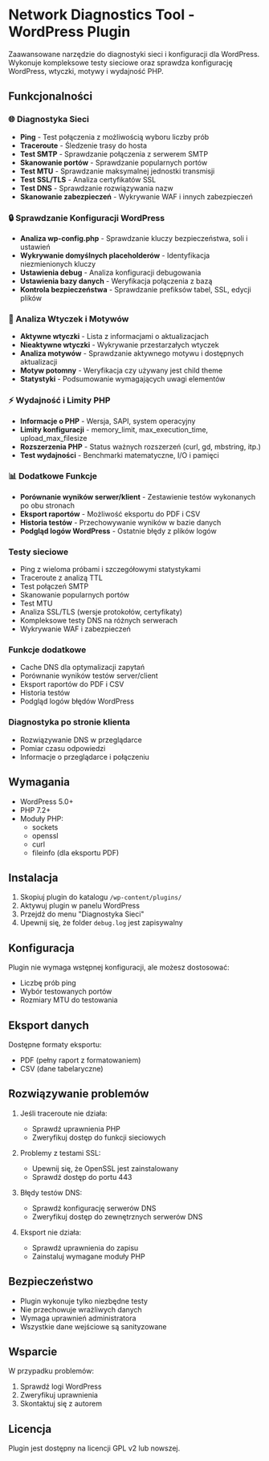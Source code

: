 # Network Diagnostics Tool - WordPress Plugin

Zaawansowane narzędzie do diagnostyki sieci i konfiguracji dla WordPress. Wykonuje kompleksowe testy sieciowe oraz sprawdza konfigurację WordPress, wtyczki, motywy i wydajność PHP.

## Funkcjonalności

### 🌐 Diagnostyka Sieci
- **Ping** - Test połączenia z możliwością wyboru liczby prób
- **Traceroute** - Śledzenie trasy do hosta
- **Test SMTP** - Sprawdzanie połączenia z serwerem SMTP
- **Skanowanie portów** - Sprawdzanie popularnych portów
- **Test MTU** - Sprawdzanie maksymalnej jednostki transmisji
- **Test SSL/TLS** - Analiza certyfikatów SSL
- **Test DNS** - Sprawdzanie rozwiązywania nazw
- **Skanowanie zabezpieczeń** - Wykrywanie WAF i innych zabezpieczeń

### 🔒 Sprawdzanie Konfiguracji WordPress
- **Analiza wp-config.php** - Sprawdzanie kluczy bezpieczeństwa, soli i ustawień
- **Wykrywanie domyślnych placeholderów** - Identyfikacja niezmienionych kluczy
- **Ustawienia debug** - Analiza konfiguracji debugowania
- **Ustawienia bazy danych** - Weryfikacja połączenia z bazą
- **Kontrola bezpieczeństwa** - Sprawdzanie prefiksów tabel, SSL, edycji plików

### 🔌 Analiza Wtyczek i Motywów
- **Aktywne wtyczki** - Lista z informacjami o aktualizacjach
- **Nieaktywne wtyczki** - Wykrywanie przestarzałych wtyczek
- **Analiza motywów** - Sprawdzanie aktywnego motywu i dostępnych aktualizacji
- **Motyw potomny** - Weryfikacja czy używany jest child theme
- **Statystyki** - Podsumowanie wymagających uwagi elementów

### ⚡ Wydajność i Limity PHP
- **Informacje o PHP** - Wersja, SAPI, system operacyjny
- **Limity konfiguracji** - memory_limit, max_execution_time, upload_max_filesize
- **Rozszerzenia PHP** - Status ważnych rozszerzeń (curl, gd, mbstring, itp.)
- **Test wydajności** - Benchmarki matematyczne, I/O i pamięci

### 📊 Dodatkowe Funkcje
- **Porównanie wyników serwer/klient** - Zestawienie testów wykonanych po obu stronach
- **Eksport raportów** - Możliwość eksportu do PDF i CSV
- **Historia testów** - Przechowywanie wyników w bazie danych
- **Podgląd logów WordPress** - Ostatnie błędy z plików logów

### Testy sieciowe
- Ping z wieloma próbami i szczegółowymi statystykami
- Traceroute z analizą TTL
- Test połączeń SMTP
- Skanowanie popularnych portów
- Test MTU
- Analiza SSL/TLS (wersje protokołów, certyfikaty)
- Kompleksowe testy DNS na różnych serwerach
- Wykrywanie WAF i zabezpieczeń

### Funkcje dodatkowe
- Cache DNS dla optymalizacji zapytań
- Porównanie wyników testów server/client
- Eksport raportów do PDF i CSV
- Historia testów
- Podgląd logów błędów WordPress

### Diagnostyka po stronie klienta
- Rozwiązywanie DNS w przeglądarce
- Pomiar czasu odpowiedzi
- Informacje o przeglądarce i połączeniu

## Wymagania

- WordPress 5.0+
- PHP 7.2+
- Moduły PHP:
  - sockets
  - openssl
  - curl
  - fileinfo (dla eksportu PDF)

## Instalacja

1. Skopiuj plugin do katalogu `/wp-content/plugins/`
2. Aktywuj plugin w panelu WordPress
3. Przejdź do menu "Diagnostyka Sieci"
4. Upewnij się, że folder `debug.log` jest zapisywalny

## Konfiguracja

Plugin nie wymaga wstępnej konfiguracji, ale możesz dostosować:
- Liczbę prób ping
- Wybór testowanych portów
- Rozmiary MTU do testowania

## Eksport danych

Dostępne formaty eksportu:
- PDF (pełny raport z formatowaniem)
- CSV (dane tabelaryczne)

## Rozwiązywanie problemów

1. Jeśli traceroute nie działa:
   - Sprawdź uprawnienia PHP
   - Zweryfikuj dostęp do funkcji sieciowych

2. Problemy z testami SSL:
   - Upewnij się, że OpenSSL jest zainstalowany
   - Sprawdź dostęp do portu 443

3. Błędy testów DNS:
   - Sprawdź konfigurację serwerów DNS
   - Zweryfikuj dostęp do zewnętrznych serwerów DNS

4. Eksport nie działa:
   - Sprawdź uprawnienia do zapisu
   - Zainstaluj wymagane moduły PHP

## Bezpieczeństwo

- Plugin wykonuje tylko niezbędne testy
- Nie przechowuje wrażliwych danych
- Wymaga uprawnień administratora
- Wszystkie dane wejściowe są sanityzowane

## Wsparcie

W przypadku problemów:
1. Sprawdź logi WordPress
2. Zweryfikuj uprawnienia
3. Skontaktuj się z autorem

## Licencja

Plugin jest dostępny na licencji GPL v2 lub nowszej.
